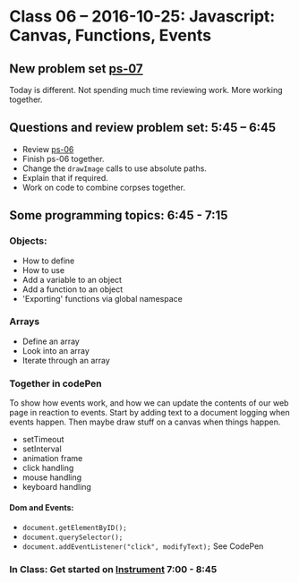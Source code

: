 # Class 06 – 2016-10-25: Javascript: Canvas, Functions, Events

## New problem set [ps-07](ps-07.html)

Today is different. 
Not spending much time reviewing work. 
More working together.


## Questions and review problem set:  5:45 – 6:45 
* Review [ps-06](../06/ps-06.html)
* Finish ps-06 together.
* Change the `drawImage` calls to use absolute paths.
* Explain that if required.
* Work on code to combine corpses together. 

## Some programming topics: 6:45 - 7:15

### Objects:
- How to define
- How to use
- Add a variable to an object
- Add a function to an object
- 'Exporting' functions via global namespace

### Arrays
- Define an array
- Look into an array
- Iterate through an array

###  Together in codePen
To show how events work, and how we can update the contents of our web page in reaction to events. Start by adding text to a document logging when events happen. Then maybe draw stuff on a canvas when things happen.
- setTimeout
- setInterval
- animation frame
- click handling
- mouse handling
- keyboard handling

#### Dom and Events:
- `document.getElementByID();`
- `document.querySelector();`
- `document.addEventListener("click", modifyText);` See CodePen

### In Class: Get started on [Instrument](./ps-07.html) 7:00 - 8:45

